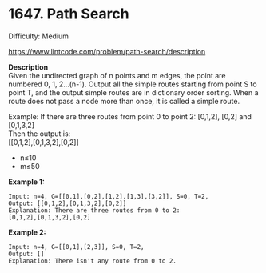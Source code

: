 # 1647. Path Search

Difficulty: Medium

https://www.lintcode.com/problem/path-search/description

**Description**  
Given the undirected graph of n points and m edges, the point are numbered 0, 1, 2...(n-1). Output all the simple routes starting from point S to point T, and the output simple routes are in dictionary order sorting. When a route does not pass a node more than once, it is called a simple route.

Example: If there are three routes from point 0 to point 2: [0,1,2], [0,2] and [0,1,3,2]  
Then the output is:  
[[0,1,2],[0,1,3,2],[0,2]]

* n≤10
* m≤50

**Example 1:**
```
Input: n=4, G=[[0,1],[0,2],[1,2],[1,3],[3,2]], S=0, T=2,
Output: [[0,1,2],[0,1,3,2],[0,2]]
Explanation: There are three routes from 0 to 2:
[0,1,2],[0,1,3,2],[0,2]
```

**Example 2:**
```
Input: n=4, G=[[0,1],[2,3]], S=0, T=2,
Output: []
Explanation: There isn't any route from 0 to 2.
```
